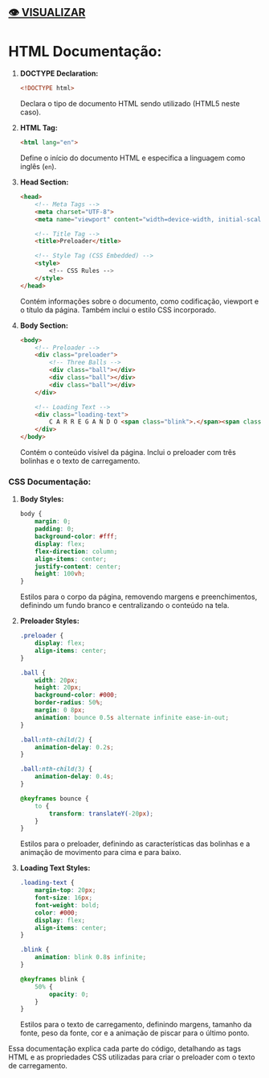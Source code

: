 ## [👁️ VISUALIZAR](https://hcadeveloper.github.io/Pre-load-Tr-s-Bolinhas/)

# HTML Documentação:

1. **DOCTYPE Declaration:**
   ```html
   <!DOCTYPE html>
   ```
   Declara o tipo de documento HTML sendo utilizado (HTML5 neste caso).

2. **HTML Tag:**
   ```html
   <html lang="en">
   ```
   Define o início do documento HTML e especifica a linguagem como inglês (`en`).

3. **Head Section:**
   ```html
   <head>
       <!-- Meta Tags -->
       <meta charset="UTF-8">
       <meta name="viewport" content="width=device-width, initial-scale=1.0">

       <!-- Title Tag -->
       <title>Preloader</title>

       <!-- Style Tag (CSS Embedded) -->
       <style>
           <!-- CSS Rules -->
       </style>
   </head>
   ```
   Contém informações sobre o documento, como codificação, viewport e o título da página. Também inclui o estilo CSS incorporado.

4. **Body Section:**
   ```html
   <body>
       <!-- Preloader -->
       <div class="preloader">
           <!-- Three Balls -->
           <div class="ball"></div>
           <div class="ball"></div>
           <div class="ball"></div>
       </div>

       <!-- Loading Text -->
       <div class="loading-text">
           C A R R E G A N D O <span class="blink">.</span><span class="blink">.</span><span class="blink">.</span>
       </div>
   </body>
   ```
   Contém o conteúdo visível da página. Inclui o preloader com três bolinhas e o texto de carregamento.

### CSS Documentação:

1. **Body Styles:**
   ```css
   body {
       margin: 0;
       padding: 0;
       background-color: #fff;
       display: flex;
       flex-direction: column;
       align-items: center;
       justify-content: center;
       height: 100vh;
   }
   ```
   Estilos para o corpo da página, removendo margens e preenchimentos, definindo um fundo branco e centralizando o conteúdo na tela.

2. **Preloader Styles:**
   ```css
   .preloader {
       display: flex;
       align-items: center;
   }

   .ball {
       width: 20px;
       height: 20px;
       background-color: #000;
       border-radius: 50%;
       margin: 0 8px;
       animation: bounce 0.5s alternate infinite ease-in-out;
   }

   .ball:nth-child(2) {
       animation-delay: 0.2s;
   }

   .ball:nth-child(3) {
       animation-delay: 0.4s;
   }

   @keyframes bounce {
       to {
           transform: translateY(-20px);
       }
   }
   ```
   Estilos para o preloader, definindo as características das bolinhas e a animação de movimento para cima e para baixo.

3. **Loading Text Styles:**
   ```css
   .loading-text {
       margin-top: 20px;
       font-size: 16px;
       font-weight: bold;
       color: #000;
       display: flex;
       align-items: center;
   }

   .blink {
       animation: blink 0.8s infinite;
   }

   @keyframes blink {
       50% {
           opacity: 0;
       }
   }
   ```
   Estilos para o texto de carregamento, definindo margens, tamanho da fonte, peso da fonte, cor e a animação de piscar para o último ponto.

Essa documentação explica cada parte do código, detalhando as tags HTML e as propriedades CSS utilizadas para criar o preloader com o texto de carregamento.
